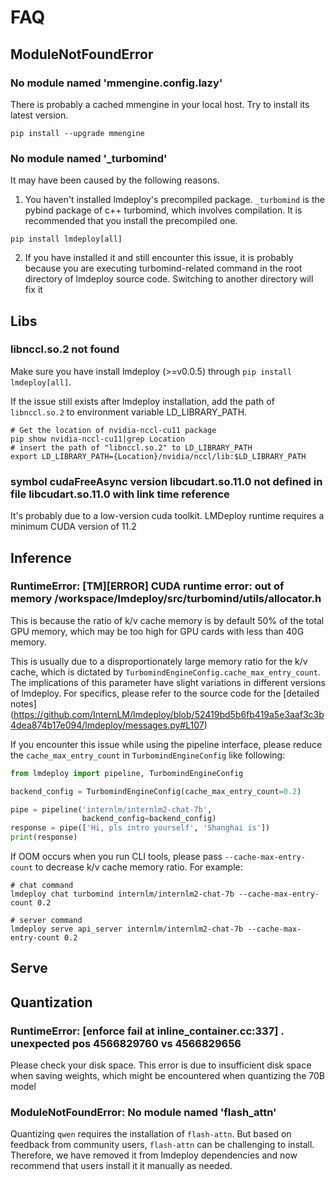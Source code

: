 # FAQ

## ModuleNotFoundError

### No module named 'mmengine.config.lazy'

There is probably a cached mmengine in your local host. Try to install its latest version.

```shell
pip install --upgrade mmengine
```

### No module named '\_turbomind'

It may have been caused by the following reasons.

1. You haven't installed lmdeploy's precompiled package. `_turbomind` is the pybind package of c++ turbomind, which involves compilation. It is recommended that you install the precompiled one.

```shell
pip install lmdeploy[all]
```

2. If you have installed it and still encounter this issue, it is probably because you are executing turbomind-related command in the root directory of lmdeploy source code. Switching to another directory will fix it

## Libs

### libnccl.so.2 not found

Make sure you have install lmdeploy (>=v0.0.5) through `pip install lmdeploy[all]`.

If the issue still exists after lmdeploy installation, add the path of `libnccl.so.2` to environment variable LD_LIBRARY_PATH.

```shell
# Get the location of nvidia-nccl-cu11 package
pip show nvidia-nccl-cu11|grep Location
# insert the path of "libnccl.so.2" to LD_LIBRARY_PATH
export LD_LIBRARY_PATH={Location}/nvidia/nccl/lib:$LD_LIBRARY_PATH
```

### symbol cudaFreeAsync version libcudart.so.11.0 not defined in file libcudart.so.11.0 with link time reference

It's probably due to a low-version cuda toolkit. LMDeploy runtime requires a minimum CUDA version of 11.2

## Inference

### RuntimeError: \[TM\]\[ERROR\] CUDA runtime error: out of memory /workspace/lmdeploy/src/turbomind/utils/allocator.h

This is because the ratio of k/v cache memory is by default 50% of the total GPU memory, which may be too high for GPU cards with less than 40G memory.

This is usually due to a disproportionately large memory ratio for the k/v cache, which is dictated by `TurbomindEngineConfig.cache_max_entry_count`.
The implications of this parameter have slight variations in different versions of lmdeploy. For specifics, please refer to the source code for the \[detailed notes\] (https://github.com/InternLM/lmdeploy/blob/52419bd5b6fb419a5e3aaf3c3b4dea874b17e094/lmdeploy/messages.py#L107)

If you encounter this issue while using the pipeline interface, please reduce the `cache_max_entry_count` in `TurbomindEngineConfig` like following:

```python
from lmdeploy import pipeline, TurbomindEngineConfig

backend_config = TurbomindEngineConfig(cache_max_entry_count=0.2)

pipe = pipeline('internlm/internlm2-chat-7b',
                backend_config=backend_config)
response = pipe(['Hi, pls intro yourself', 'Shanghai is'])
print(response)
```

If OOM occurs when you run CLI tools, please pass `--cache-max-entry-count` to decrease k/v cache memory ratio. For example:

```shell
# chat command
lmdeploy chat turbomind internlm/internlm2-chat-7b --cache-max-entry-count 0.2

# server command
lmdeploy serve api_server internlm/internlm2-chat-7b --cache-max-entry-count 0.2
```

## Serve

## Quantization

### RuntimeError: \[enforce fail at inline_container.cc:337\] . unexpected pos 4566829760 vs 4566829656

Please check your disk space. This error is due to insufficient disk space when saving weights, which might be encountered when quantizing the 70B model

### ModuleNotFoundError: No module named 'flash_attn'

Quantizing `qwen` requires the installation of `flash-attn`. But based on feedback from community users, `flash-attn` can be challenging to install. Therefore, we have removed it from lmdeploy dependencies and now recommend that users install it it manually as needed.

